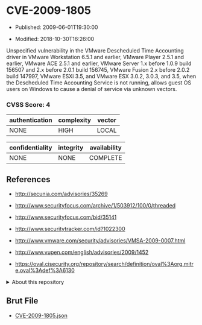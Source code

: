 # CVE-2009-1805

- Published: 2009-06-01T19:30:00

- Modified: 2018-10-30T16:26:00

Unspecified vulnerability in the VMware Descheduled Time Accounting driver in VMware Workstation 6.5.1 and earlier, VMware Player 2.5.1 and earlier, VMware ACE 2.5.1 and earlier, VMware Server 1.x before 1.0.9 build 156507 and 2.x before 2.0.1 build 156745, VMware Fusion 2.x before 2.0.2 build 147997, VMware ESXi 3.5, and VMware ESX 3.0.2, 3.0.3, and 3.5, when the Descheduled Time Accounting Service is not running, allows guest OS users on Windows to cause a denial of service via unknown vectors.

### CVSS Score: **4**

| authentication | complexity | vector |
| --- | --- | --- |
| NONE | HIGH | LOCAL |

| confidentiality | integrity | availability |
| --- | --- | --- |
| NONE | NONE | COMPLETE |

## References

* http://secunia.com/advisories/35269

* http://www.securityfocus.com/archive/1/503912/100/0/threaded

* http://www.securityfocus.com/bid/35141

* http://www.securitytracker.com/id?1022300

* http://www.vmware.com/security/advisories/VMSA-2009-0007.html

* http://www.vupen.com/english/advisories/2009/1452

* https://oval.cisecurity.org/repository/search/definition/oval%3Aorg.mitre.oval%3Adef%3A6130

<details>
<summary>About this repository</summary> 

  This repository is part of the project [Live Hack CVE](https://github.com/Live-Hack-CVE). Main website can be found [www.live-hack.org](https://www.live-hack.org) 
  
  Made by [Sn0wAlice](https://github.com/Sn0wAlice) for the people that care about security and need to have a feed of the latest CVEs. Hope you enjoy it, don't forget to star the repo and follow me on [Twitter](https://twitter.com/Sn0wAlice) and [Github](https://github.com/Sn0wAlice). And that is my [personnal website](https://www.alice-snow.me/)

  - [Home Page](https://github.com/Live-Hack-CVE)
  - [Framework](https://github.com/Live-Hack-CVE/cve-framework)
  - [CVE database](https://github.com/Live-Hack-CVE/full_database)
  - [Changelog](https://github.com/Live-Hack-CVE/Changelog)
</details>

## Brut File

* [CVE-2009-1805.json](https://raw.githubusercontent.com/Live-Hack-CVE/full_database/main/cves/2009/CVE-2009-1805.json)

